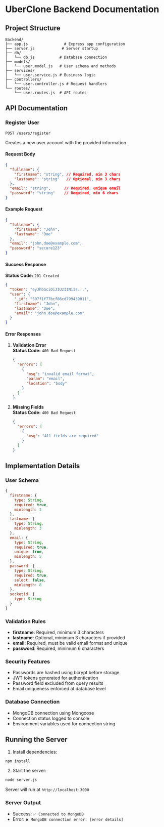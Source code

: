 # UberClone Backend Documentation

## Project Structure
```
Backend/
├── app.js                # Express app configuration
├── server.js            # Server startup
├── db/
│   └── db.js           # Database connection
├── models/
│   └── user.model.js   # User schema and methods
├── services/
│   └── user.service.js # Business logic
├── controllers/
│   └── user.controller.js # Request handlers
└── routes/
    └── user.routes.js  # API routes
```

## API Documentation

### Register User
`POST /users/register`

Creates a new user account with the provided information.

#### Request Body
```json
{
  "fullname": {
    "firstname": "string", // Required, min 3 chars
    "lastname": "string"   // Optional, min 3 chars
  },
  "email": "string",      // Required, unique email
  "password": "string"    // Required, min 6 chars
}
```

#### Example Request
```json
{
  "fullname": {
    "firstname": "John",
    "lastname": "Doe"
  },
  "email": "john.doe@example.com",
  "password": "secure123"
}
```

#### Success Response
**Status Code:** `201 Created`
```json
{
  "token": "eyJhbGciOiJIUzI1NiIs...",
  "user": {
    "_id": "507f1f77bcf86cd799439011",
    "firstname": "John",
    "lastname": "Doe",
    "email": "john.doe@example.com"
  }
}
```

#### Error Responses

1. **Validation Error**  
   **Status Code:** `400 Bad Request`
   ```json
   {
     "errors": [
       {
         "msg": "invalid email format",
         "param": "email",
         "location": "body"
       }
     ]
   }
   ```

2. **Missing Fields**  
   **Status Code:** `400 Bad Request`
   ```json
   {
     "errors": [
       {
         "msg": "All fields are required"
       }
     ]
   }
   ```

## Implementation Details

### User Schema
```javascript
{
  firstname: {
    type: String,
    required: true,
    minlength: 3
  },
  lastname: {
    type: String,
    minlength: 3
  },
  email: {
    type: String,
    required: true,
    unique: true,
    minlength: 5
  },
  password: {
    type: String,
    required: true,
    select: false,
    minlength: 8
  },
  socketid: {
    type: String
  }
}
```

### Validation Rules
- **firstname**: Required, minimum 3 characters
- **lastname**: Optional, minimum 3 characters if provided
- **email**: Required, must be valid email format and unique
- **password**: Required, minimum 6 characters

### Security Features
- Passwords are hashed using bcrypt before storage
- JWT tokens generated for authentication
- Password field excluded from query results
- Email uniqueness enforced at database level

### Database Connection
- MongoDB connection using Mongoose
- Connection status logged to console
- Environment variables used for connection string

## Running the Server

1. Install dependencies:
```bash
npm install
```

2. Start the server:
```bash
node server.js
```

Server will run at `http://localhost:3000`

### Server Output
- Success: `✅ Connected to MongoDB`
- Error: `❌ MongoDB connection error: [error details]`